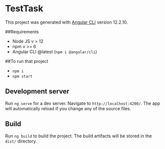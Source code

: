 # TestTask

This project was generated with [Angular CLI](https://github.com/angular/angular-cli) version 12.2.10.

##Requirements

- Node JS v > 12
- npm v >= 6
- Angular CLI @latest (`npm i @angular/cli`)

##To run that project 

- `npm i`
- `npm start`

## Development server

Run `ng serve` for a dev server. Navigate to `http://localhost:4200/`. The app will automatically reload if you change any of the source files.

## Build

Run `ng build` to build the project. The build artifacts will be stored in the `dist/` directory.
